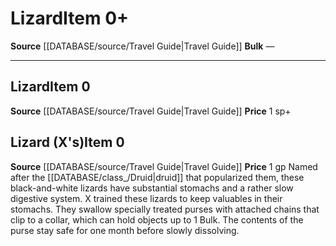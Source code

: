 ﻿---
id: '1684'
item_category: Animals and Gear
item_subcategory: Animals
level: '0'
name: Lizard
price: 1 sp
rarity: Common
source: '[[DATABASE/source/Travel Guide|Travel Guide]]'
subcategory: animalgear
type: Item

---
# Lizard<span class="item-type">Item 0+</span>

**Source** [[DATABASE/source/Travel Guide|Travel Guide]]
**Bulk** —

---

## Lizard<span class="item-type">Item 0</span>

**Source** [[DATABASE/source/Travel Guide|Travel Guide]]
**Price** 1 sp+

## Lizard (X's)<span class="item-type">Item 0</span>

**Source** [[DATABASE/source/Travel Guide|Travel Guide]]
**Price** 1 gp
Named after the [[DATABASE/class_/Druid|druid]] that popularized them, these black-and-white lizards have substantial stomachs and a rather slow digestive system. X trained these lizards to keep valuables in their stomachs. They swallow specially treated purses with attached chains that clip to a collar, which can hold objects up to 1 Bulk. The contents of the purse stay safe for one month before slowly dissolving.